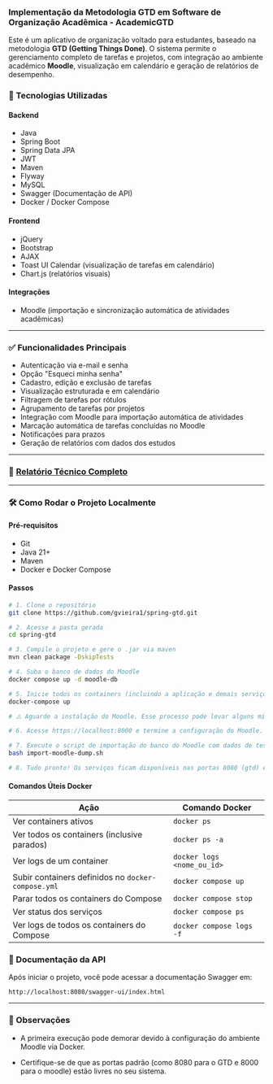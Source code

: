 ### Implementação da Metodologia GTD em Software de Organização Acadêmica - AcademicGTD

Este é um aplicativo de organização voltado para estudantes, baseado na metodologia **GTD (Getting Things Done)**. O sistema permite o gerenciamento completo de tarefas e projetos, com integração ao ambiente acadêmico **Moodle**, visualização em calendário e geração de relatórios de desempenho.

### 🚀 Tecnologias Utilizadas

#### Backend

- Java
- Spring Boot
- Spring Data JPA
- JWT
- Maven
- Flyway
- MySQL
- Swagger (Documentação de API)
- Docker / Docker Compose
#### Frontend

- jQuery
- Bootstrap
- AJAX
- Toast UI Calendar (visualização de tarefas em calendário)
- Chart.js (relatórios visuais)

#### Integrações

- Moodle (importação e sincronização automática de atividades acadêmicas)

---
### ✅ Funcionalidades Principais

- Autenticação via e-mail e senha
- Opção "Esqueci minha senha"
- Cadastro, edição e exclusão de tarefas
- Visualização estruturada e em calendário
- Filtragem de tarefas por rótulos
- Agrupamento de tarefas por projetos
- Integração com Moodle para importação automática de atividades
- Marcação automática de tarefas concluídas no Moodle
- Notificações para prazos
- Geração de relatórios com dados dos estudos

---

### 📄 [Relatório Técnico Completo](docs/Relatorio_Tecnico_ADS_IFSP.pdf)

---

### 🛠️ Como Rodar o Projeto Localmente

#### Pré-requisitos
- Git
- Java 21+
- Maven
- Docker e Docker Compose

#### Passos
```bash
# 1. Clone o repositório
git clone https://github.com/gvieira1/spring-gtd.git

# 2. Acesse a pasta gerada
cd spring-gtd

# 3. Compile o projeto e gere o .jar via maven
mvn clean package -DskipTests

# 4. Suba o banco de dados do Moodle
docker compose up -d moodle-db

# 5. Inicie todos os containers (incluindo a aplicação e demais serviços)
docker-compose up

# ⚠️ Aguarde a instalação do Moodle. Esse processo pode levar alguns minutos!

# 6. Acesse https://localhost:8000 e termine a configuração do Moodle.

# 7. Execute o script de importação do banco do Moodle com dados de teste
bash import-moodle-dump.sh

# 8. Tudo pronto! Os serviços ficam disponíveis nas portas 8080 (gtd) e 8000 (moodle)
````

#### Comandos Úteis Docker

| Ação                                               | Comando Docker             |
| -------------------------------------------------- | -------------------------- |
| Ver containers ativos                              | `docker ps`                |
| Ver todos os containers (inclusive parados)        | `docker ps -a`             |
| Ver logs de um container                           | `docker logs <nome_ou_id>` |
| Subir containers definidos no `docker-compose.yml` | `docker compose up`        |
| Parar todos os containers do Compose               | `docker compose stop`      |
| Ver status dos serviços                            | `docker compose ps`        |
| Ver logs de todos os containers do Compose         | `docker compose logs -f`   |

### 📖 Documentação da API

Após iniciar o projeto, você pode acessar a documentação Swagger em:

```
http://localhost:8080/swagger-ui/index.html
```

---
### 📌 Observações

- A primeira execução pode demorar devido à configuração do ambiente Moodle via Docker.
    
- Certifique-se de que as portas padrão (como 8080 para o GTD e 8000 para o moodle) estão livres no seu sistema.
  
    

